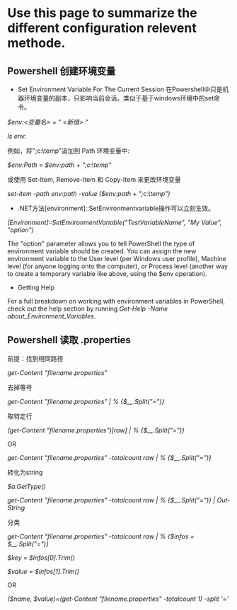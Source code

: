 # Use this page to summarize the different configuration relevent methode.
## Powershell 创建环境变量 

* Set Environment Variable For The Current Session 在Powershell中只是机器环境变量的副本，只影响当前会话。类似于基于windows环境中的set命令。

_$env:<变量名> = " <新值> "_

_ls env:_

例如，将";c:\temp"追加到 Path 环境变量中:

_$env:Path = $env:path + ";c:\temp"_

或使用 Set-Item, Remove-Item 和 Copy-Item 来更改环境变量

_set-item -path env:path -value ($env:path + ";c:\temp")_

* .NET方法[environment]::SetEnvironmentvariable操作可以立刻生效。

_[Environment]::SetEnvironmentVariable("TestVariableName", "My Value", "option")_
  
The "option" parameter allows you to tell PowerShell the type of environment variable should be created. You can assign the new environment variable to the User level (per Windows user profile), Machine level (for anyone logging onto the computer), or Process level (another way to create a temporary variable like above, using the $env operation).

* Getting Help

For a full breakdown on working with environment variables in PowerShell, check out the help section by running _Get-Help -Name about_Environment_Variables_.

## Powershell 读取 .properties 

前提：找到相同路径

_get-Content "filename.properties"_

去掉等号

_get-Content "filename.properties" | % {$__.Split("=")}_

取特定行

_(get-Content "filename.properties")[raw] | % {$__.Split("=")}_

OR

_get-Content "filename.properties" -totalcount raw | % {$__.Split("=")}_

转化为string

_$a.GetType()_

_get-Content "filename.properties" -totalcount raw | % {$__.Split("=")} | Out-String_ 

分类

_get-Content "filename.properties" -totalcount raw | % {$infos = $__.Split("=")}_

_$key = $infos[0].Trim()_

_$value = $infos[1].Trim()_

OR

_($name, $value)=(get-Content "filename.properties" -totalcount 1) -split '='_
